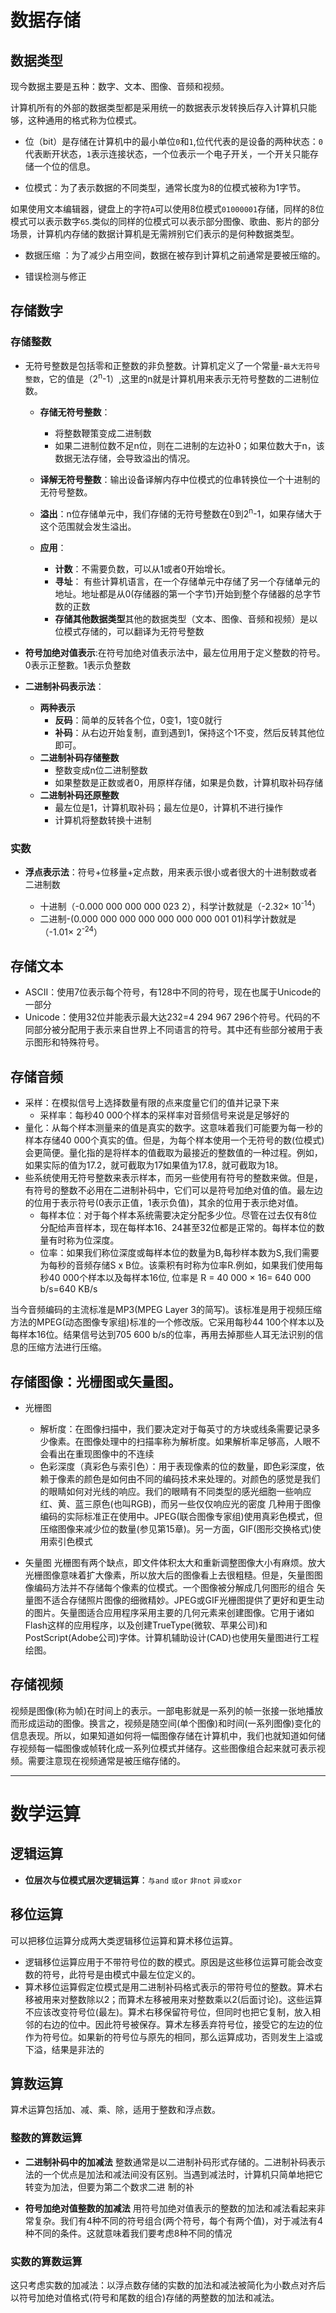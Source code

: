 # 数据存储

## 数据类型

现今数据主要是五种：数字、文本、图像、音频和视频。

计算机所有的外部的数据类型都是采用统一的数据表示发转换后存入计算机只能够，这种通用的格式称为位模式。

- 位（bit）是存储在计算机中的最小单位`0`和`1`,位代代表的是设备的两种状态：`0`代表断开状态，`1`表示连接状态，一个位表示一个电子开关，一个开关只能存储一个位的信息。

- 位模式：为了表示数据的不同类型，通常长度为8的位模式被称为1字节。

如果使用文本编辑器，键盘上的字符`A`可以使用8位模式`01000001`存储，同样的8位模式可以表示数字`65`.类似的同样的位模式可以表示部分图像、歌曲、影片的部分场景，计算机内存储的数据计算机是无需辨别它们表示的是何种数据类型。

- 数据压缩 ：为了减少占用空间，数据在被存到计算机之前通常是要被压缩的。

- 错误检测与修正

## 存储数字
### 存储整数

- 无符号整数是包括零和正整数的非负整数。计算机定义了一个常量-`最大无符号整数`，它的值是（2<sup>n</sup>-1）,这里的n就是计算机用来表示无符号整数的二进制位数。
    - **存储无符号整数**：
        - 将整数鞭策变成二进制数
        - 如果二进制位数不足n位，则在二进制的左边补0；如果位数大于n，该数据无法存储，会导致溢出的情况。
    - **译解无符号整数**：输出设备译解内存中位模式的位串转换位一个十进制的无符号整数。
    - **溢出**：n位存储单元中，我们存储的无符号整数在0到2<sup>n</sup>-1，如果存储大于这个范围就会发生溢出。
    
    - **应用**：
        
        - **计数**：不需要负数，可以从1或者0开始增长。
        - **寻址**： 有些计算机语言，在一个存储单元中存储了另一个存储单元的地址。地址都是从0(存储器的第一个字节)开始到整个存储器的总字节数的正数
        - **存储其他数据类型**其他的数据类型（文本、图像、音频和视频）是以位模式存储的，可以翻译为无符号整数
- **符号加绝对值表示**:在符号加绝对值表示法中，最左位用用于定义整数的符号。0表示正整數。1表示负整数

- **二进制补码表示法**： 

    - **两种表示**
        - **反码**：简单的反转各个位，0变1，1变0就行
        - **补码**：从右边开始复制，直到遇到1，保持这个1不变，然后反转其他位即可。
    - **二进制补码存储整数**
        - 整数变成n位二进制整数
        - 如果整数是正数或者0，用原样存储，如果是负数，计算机取补码存储
    - **二进制补码还原整数**
        - 最左位是1，计算机取补码；最左位是0，计算机不进行操作
        - 计算机将整数转换十进制
### 实数

- **浮点表示法**：符号+位移量+定点数，用来表示很小或者很大的十进制数或者二进制数
    
    - 十进制（-0.000 000 000 000 023 2），科学计数就是（-2.32× 10<sup>-14</sup>）
    - 二进制-(0.000 000 000 000 000 000 000 001 01)科学计数就是（-1.01× 2<sup>-24</sup>）


##  存储文本

- ASCII：使用7位表示每个符号，有128中不同的符号，现在也属于Unicode的一部分
- Unicode：使用32位并能表示最大达232=4 294 967 296个符号。代码的不同部分被分配用于表示来自世界上不同语言的符号。其中还有些部分被用于表示图形和特殊符号。

## 存储音频

- 采样：在模拟信号上选择数量有限的点来度量它们的值并记录下来
    - 采样率：每秒40 000个样本的采样率对音频信号来说是足够好的
- 量化：从每个样本测量来的值是真实的数字。这意味着我们可能要为每一秒的样本存储40 000个真实的值。但是，为每个样本使用一个无符号的数(位模式)会更简便。量化指的是将样本的值截取为最接近的整数值的一种过程。例如，如果实际的值为17.2，就可截取为17如果值为17.8，就可截取为18。
- 些系统使用无符号整数来表示样本，而另一些使用有符号的整数来做。但是，有符号的整数不必用在二进制补码中，它们可以是符号加绝对值的值。最左边的位用于表示符号(0表示正值，1表示负值)，其余的位用于表示绝对值。
    - 每样本位：对于每个样本系统需要决定分配多少位。尽管在过去仅有8位分配给声音样本，现在每样本16、24甚至32位都是正常的。每样本位的数量有时称为位深度。
    - 位率：如果我们称位深度或每样本位的数量为B,每秒样本数为S,我们需要为每秒的音频存储S x B位。该乘积有时称为位率R.例如，如果我们使用每秒40 000个样本以及每样本16位, 位率是 R = 40 000 × 16= 640 000 b/s=640 KB/s

当今音频编码的主流标准是MP3(MPEG Layer 3的简写)。该标准是用于视频压缩方法的MPEG(动态图像专家组)标准的一个修改版。它采用每秒44 100个样本以及每样本16位。结果信号达到705 600 b/s的位率，再用去掉那些人耳无法识别的信息的压缩方法进行压缩。




## 存储图像：光栅图或矢量图。

- 光栅图
    - 解析度：在图像扫描中，我们要决定对于每英寸的方块或线条需要记录多少像素。在图像处理中的扫描率称为解析度。如果解析率足够高，人眼不会看出在重现图像中的不连续
    - 色彩深度（真彩色与索引色）：用于表现像素的位的数量，即色彩深度，依赖于像素的颜色是如何由不同的编码技术来处理的。对颜色的感觉是我们的眼睛如何对光线的响应。我们的眼睛有不同类型的感光细胞一些响应红、黄、蓝三原色(也叫RGB)，而另一些仅仅响应光的密度
几种用于图像编码的实际标准正在使用中。JPEG(联合图像专家组)使用真彩色模式，但压缩图像来减少位的数量(参见第15章)。另一方面，GIF(图形交换格式)使用索引色模式

- 矢量图
光栅图有两个缺点，即文件体积太大和重新调整图像大小有麻烦。放大光栅图像意味着扩大像素，所以放大后的图像看上去很粗糙。但是，矢量图图像编码方法并不存储每个像素的位模式。一个图像被分解成几何图形的组合
矢量图不适合存储照片图像的细微精妙。JPEG或GIF光栅图提供了更好和更生动的图片。矢量图适合应用程序采用主要的几何元素来创建图像。它用于诸如Flash这样的应用程序，以及创建TrueType(微软、苹果公司)和PostScript(Adobe公司)字体。计算机辅助设计(CAD)也使用矢量图进行工程绘图。


## 存储视频

视频是图像(称为帧)在时间上的表示。一部电影就是一系列的帧一张接一张地播放而形成运动的图像。换言之，视频是随空间(单个图像)和时间(一系列图像)变化的信息表现。所以，如果知道如何将一幅图像存储在计算机中，我们也就知道如何储存视频每一幅图像或帧转化成一系列位模式并储存。这些图像组合起来就可表示视频。需要注意现在视频通常是被压缩存储的。

---

# 数学运算
## 逻辑运算

- **位层次与位模式层次逻辑运算**：`与and` `或or` `非not` `异或xor`

## 移位运算

可以把移位运算分成两大类逻辑移位运算和算术移位运算。
- 逻辑移位运算应用于不带符号位的数的模式。原因是这些移位运算可能会改变数的符号，此符号是由模式中最左位定义的。
- 算术移位运算假定位模式是用二进制补码格式表示的带符号位的整数。算术右移被用来对整数除以2；而算术左移被用来对整数乘以2(后面讨论)。这些运算不应该改变符号位(最左)。算术右移保留符号位，但同时也把它复制，放入相邻的右边的位中。因此符号被保存。算术左移丢弃符号位，接受它的左边的位作为符号位。如果新的符号位与原先的相同，那么运算成功，否则发生上溢或下溢，结果是非法的

## 算数运算

算术运算包括加、减、乘、除，适用于整数和浮点数。

### 整数的算数运算

- **二进制补码中的加减法**
整数通常是以二进制补码形式存储的。二进制补码表示法的一个优点是加法和减法间没有区别。当遇到减法时，计算机只简单地把它转变为加法，但要为第二个数求二进 制的补

- **符号加绝对值整数的加减法**
用符号加绝对值表示的整数的加法和减法看起来非常复杂。我们有4种不同的符号组合(两个符号，每个有两个值)，对于减法有4种不同的条件。这就意味着我们要考虑8种不同的情况

### 实数的算数运算

这只考虑实数的加减法：以浮点数存储的实数的加法和减法被简化为小数点对齐后以符号加绝对值格式(符号和尾数的组合)存储的两整数的加法和减法。